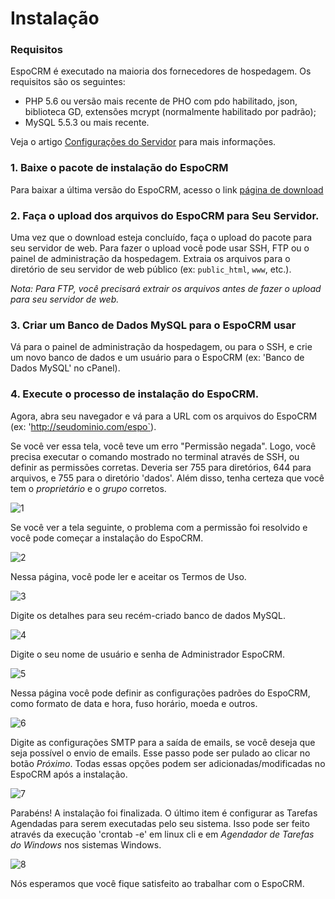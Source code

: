 # Instalação

### Requisitos
EspoCRM é executado na maioria dos fornecedores de hospedagem. Os requisitos são os seguintes:

* PHP 5.6 ou versão mais recente de PHO com pdo habilitado, json, biblioteca GD, extensões mcrypt (normalmente habilitado por padrão);
* MySQL 5.5.3 ou mais recente.

Veja o artigo [Configurações do Servidor](server-configuration.md) para mais informações.

### 1. Baixe o pacote de instalação do EspoCRM
Para baixar a última versão do EspoCRM, acesso o link [página de download](http://www.espocrm.com/download/)

### 2. Faça o upload dos arquivos do EspoCRM para Seu Servidor.

Uma vez que o download esteja concluído, faça o upload do pacote para seu servidor de web. 
Para fazer o upload você pode usar SSH, FTP ou o painel de administração da hospedagem.
Extraia os arquivos para o diretório de seu servidor de web público (ex: `public_html`, `www`, etc.).

_Nota: Para FTP, você precisará extrair os arquivos antes de fazer o upload para seu servidor de web._

### 3. Criar um Banco de Dados MySQL para o EspoCRM usar

Vá para o painel de administração da hospedagem, ou para o SSH, e crie um novo banco de dados e um usuário para o EspoCRM (ex: 'Banco de Dados MySQL' no cPanel).

### 4. Execute o processo de instalação do EspoCRM.

Agora, abra seu navegador e vá para a URL com os arquivos do EspoCRM (ex: 'http://seudominio.com/espo`).

Se você ver essa tela, você teve um erro "Permissão negada". 
Logo, você precisa executar o comando mostrado no terminal através de SSH, ou definir as permissões corretas. 
Deveria ser 755 para diretórios, 644 para arquivos, e 755 para o diretório 'dados'. 
Além disso, tenha certeza que você tem o _proprietário_ e o _grupo_ corretos.

![1](https://raw.githubusercontent.com/espocrm/documentation/master/_static/images/administration/installation/1.png)

Se você ver a tela seguinte, o problema com a permissão foi resolvido e você pode começar a instalação do EspoCRM.

![2](https://raw.githubusercontent.com/espocrm/documentation/master/_static/images/administration/installation/2.png)

Nessa página, você pode ler e aceitar os Termos de Uso.

![3](https://raw.githubusercontent.com/espocrm/documentation/master/_static/images/administration/installation/3.png)

Digite os detalhes para seu recém-criado banco de dados MySQL.

![4](https://raw.githubusercontent.com/espocrm/documentation/master/_static/images/administration/installation/4.png)

Digite o seu nome de usuário e senha de Administrador EspoCRM.

![5](https://raw.githubusercontent.com/espocrm/documentation/master/_static/images/administration/installation/5.png)

Nessa página você pode definir as configurações padrões do EspoCRM, como formato de data e hora, fuso horário, moeda e outros.

![6](https://raw.githubusercontent.com/espocrm/documentation/master/_static/images/administration/installation/6.png)

Digite as configurações SMTP para a saída de emails, se você deseja que seja possível o envio de emails. 
Esse passo pode ser pulado ao clicar no botão _Próximo_. 
Todas essas opções podem ser adicionadas/modificadas no EspoCRM após a instalação.

![7](https://raw.githubusercontent.com/espocrm/documentation/master/_static/images/administration/installation/7.png)

Parabéns! A instalação foi finalizada. 
O último item é configurar as Tarefas Agendadas para serem executadas pelo seu sistema. Isso pode ser feito através da execução 'crontab -e' em linux cli e em _Agendador de Tarefas do Windows_ nos sistemas Windows.

![8](https://raw.githubusercontent.com/espocrm/documentation/master/_static/images/administration/installation/8.png)

Nós esperamos que você fique satisfeito ao trabalhar com o EspoCRM.







